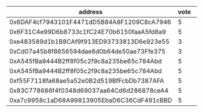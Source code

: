 address|vote|timestamp|signature
---|---|---|---
0x6DAF4cf7943101F4471dD5B84A8F1209C8cA7946|5|1605029633|0xb7115d0c64ec01f08c06e84883964652e6cf033becbec395319aa8d51f7a6ed839c17e738d4f682e2dfb1f31cc9dda736514131a5a1fc6067ed5966aa7da4da81c
0x6F31C4e99D6b8733c1fC24E70b6150faaA5fd8a9|5|1605030733|0x57b5a13b7ed1a73a73e2792325217684ddee0fb9f24ee9bb63ab93572255be815f4d76625b07c00b1f457a9ab9ae20a20c0307f8e70f88e43b5db590692cd3c81c
0xe483589d1b1B8CAf9f913ED93733813D6e923e55|3|1605031520|0xf1c1e308633738f03dbe03274be4956e5b0b6dd929a7691fa0c10c41c3bcbef77e5f3c0bf79d1bdddd78f357da20e217395b95c6dcbe31d58fd17c6fcf2c32ab1c
0xCd07a45b8f8656594dae6d0b64de50ae73Ffe375|3|1605031617|0xd6fd5dd4cb21da27afaed88878b48a16d146a5f85df982aedc630a1035b8b00f498ed648c204c8c37e00e2546da6b84dae7db67b1fa7754ba49eef8c25fd8b401c
0xA545fBa9444B2ff8f05c2f9c8a235be65c784Abd|5|1605041500|0xa0da87adc6cc84136aff7ce8d41d5c1388e434d2f6fff6ed81001cc4b761df50591868653081c5dc89215bd2ee889a38a5ca42df0e781c6f4240816cae155eda1b
0xA545fBa9444B2ff8f05c2f9c8a235be65c784Abd|5|1605041581|0x83828ec8ce9adc33f8d89d6721cef33ef1f946ef5b453a8ea75a6b79233d1fe6358a87212acbabeb3ae270c075020e930362080539d8a091404a3c2a157610271c
0xf55F7118fa68ae5a52e0B2d519BfFcbDb7387AFA|5|1605042305|0xe726411bf18f72a9bebef4597a4273553a34ae2fc324334b0bfb2976671505792e7f79656840b7b365023f015efdd42bfb58757389b970bb612f5c53c4c113461c
0x83C778686f4f0348d69037aa64Cd6d286878ceA4|5|1605042536|0x05d65761d96708d1790b68c2eaf187586f87d91082a9f3d39eb1a843307d57be753568ae1d35187d4f06b19819082206521685f32016b09c494733a0035d4cd71b
0xa7c9958c1aD68A99813905EbaD6C36CdF491cBBD|5|1605044606|0xeffaf309dad2ec7c53983182fa46478372f5f6e8c995c3c2d5d285452fce45724d8a99404f8fa6d08fa5a2a20e754b1aad8caff0cce15f1dc921db11eb1a95de1b